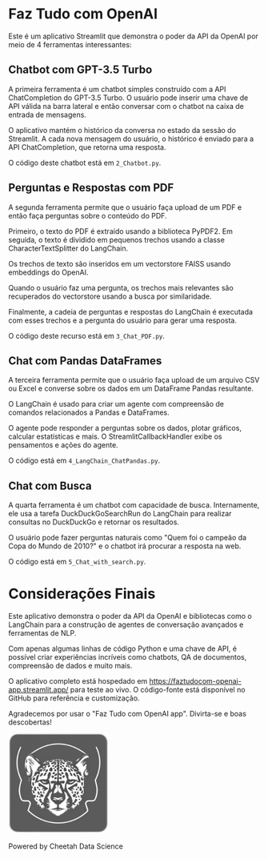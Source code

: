 # Faz Tudo com OpenAI

Este é um aplicativo Streamlit que demonstra o poder da API da OpenAI por meio de 4 ferramentas interessantes:

## Chatbot com GPT-3.5 Turbo

A primeira ferramenta é um chatbot simples construído com a API ChatCompletion do GPT-3.5 Turbo. O usuário pode inserir uma chave de API válida na barra lateral e então conversar com o chatbot na caixa de entrada de mensagens.

O aplicativo mantém o histórico da conversa no estado da sessão do Streamlit. A cada nova mensagem do usuário, o histórico é enviado para a API ChatCompletion, que retorna uma resposta.

O código deste chatbot está em `2_Chatbot.py`.

## Perguntas e Respostas com PDF

A segunda ferramenta permite que o usuário faça upload de um PDF e então faça perguntas sobre o conteúdo do PDF.

Primeiro, o texto do PDF é extraído usando a biblioteca PyPDF2. Em seguida, o texto é dividido em pequenos trechos usando a classe CharacterTextSplitter do LangChain.

Os trechos de texto são inseridos em um vectorstore FAISS usando embeddings do OpenAI.

Quando o usuário faz uma pergunta, os trechos mais relevantes são recuperados do vectorstore usando a busca por similaridade.

Finalmente, a cadeia de perguntas e respostas do LangChain é executada com esses trechos e a pergunta do usuário para gerar uma resposta.

O código deste recurso está em `3_Chat_PDF.py`.

## Chat com Pandas DataFrames

A terceira ferramenta permite que o usuário faça upload de um arquivo CSV ou Excel e converse sobre os dados em um DataFrame Pandas resultante.

O LangChain é usado para criar um agente com compreensão de comandos relacionados a Pandas e DataFrames.

O agente pode responder a perguntas sobre os dados, plotar gráficos, calcular estatísticas e mais. O StreamlitCallbackHandler exibe os pensamentos e ações do agente.

O código está em `4_LangChain_ChatPandas.py`.

## Chat com Busca

A quarta ferramenta é um chatbot com capacidade de busca. Internamente, ele usa a tarefa DuckDuckGoSearchRun do LangChain para realizar consultas no DuckDuckGo e retornar os resultados.

O usuário pode fazer perguntas naturais como "Quem foi o campeão da Copa do Mundo de 2010?" e o chatbot irá procurar a resposta na web.

O código está em `5_Chat_with_search.py`.

# Considerações Finais

Este aplicativo demonstra o poder da API da OpenAI e bibliotecas como o LangChain para a construção de agentes de conversação avançados e ferramentas de NLP.

Com apenas algumas linhas de código Python e uma chave de API, é possível criar experiências incríveis como chatbots, QA de documentos, compreensão de dados e muito mais.

O aplicativo completo está hospedado em https://faztudocom-openai-app.streamlit.app/ para teste ao vivo. O código-fonte está disponível no GitHub para referência e customização.

Agradecemos por usar o "Faz Tudo com OpenAI app". Divirta-se e boas descobertas!

<img src="cheetah_data_science.png" alt="Logo do Aplicativo" width="200">

Powered by Cheetah Data Science
